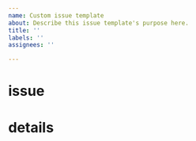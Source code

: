 ```yaml
---
name: Custom issue template
about: Describe this issue template's purpose here.
title: ''
labels: ''
assignees: ''

---
```


# issue

# details
